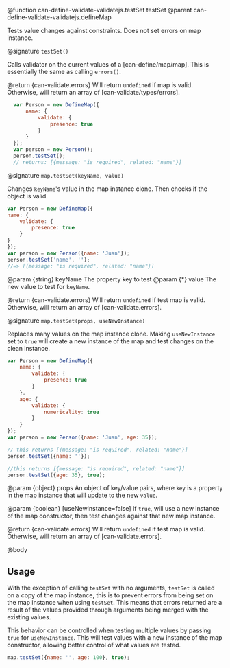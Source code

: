 @function can-define-validate-validatejs.testSet testSet
@parent can-define-validate-validatejs.defineMap

Tests value changes against constraints. Does not set errors on map instance.

@signature `testSet()`

  Calls validator on the current values of a [can-define/map/map]. This is essentially the same as
  calling `errors()`.

  @return {can-validate.errors} Will return `undefined` if map is valid.
  Otherwise, will return an array of [can-validate/types/errors].

  ```js
    var Person = new DefineMap({
        name: {
            validate: {
                presence: true
            }
        }
    });
    var person = new Person();
    person.testSet();
    // returns: [{message: "is required", related: "name"}]
  ```

@signature `map.testSet(keyName, value)`

  Changes `keyName`'s value in the map instance clone. Then checks if the object is valid.
  ```js
  var Person = new DefineMap({
  name: {
      validate: {
          presence: true
      }
  }
  });
  var person = new Person({name: 'Juan'});
  person.testSet('name', '');
  //=> [{message: "is required", related: "name"}]
  ```

  @param {string} keyName The property key to test
  @param {*} value The new value to test for `keyName`.

  @return {can-validate.errors} Will return `undefined` if test map is valid.
  Otherwise, will return an array of [can-validate.errors].

@signature `map.testSet(props, useNewInstance)`

  Replaces many values on the map instance clone. Making `useNewInstance` set to
  `true` will create a new instance of the map and test changes on the clean instance.

  ```js
  var Person = new DefineMap({
      name: {
          validate: {
              presence: true
          }
      },
      age: {
          validate: {
              numericality: true
          }
      }
  });
  var person = new Person({name: 'Juan', age: 35});

  // this returns [{message: "is required", related: "name"}]
  person.testSet({name: ''});

  //this returns [{message: "is required", related: "name"}]
  person.testSet({age: 35}, true);
  ```

  @param {object} props An object of key/value pairs, where `key` is a property in
  the map instance that will update to the new `value`.

  @param {boolean} [useNewInstance=false] If `true`, will use a new instance of the
  map constructor, then test changes against that new map instance.

  @return {can-validate.errors} Will return `undefined` if test map is valid.
  Otherwise, will return an array of [can-validate.errors].

@body

## Usage

With the exception of calling `testSet` with no arguments, `testSet` is called on a copy of the map instance, this is to prevent errors from
being set on the map instance when using `testSet`. This means that errors returned are a result of the values provided through arguments being merged with the existing values.

This behavior can be controlled when testing multiple values by passing `true` for `useNewInstance`. This will test values with a new instance of the map constructor, allowing better control of what values are tested.

```javascript
map.testSet({name: '', age: 100}, true);
```
